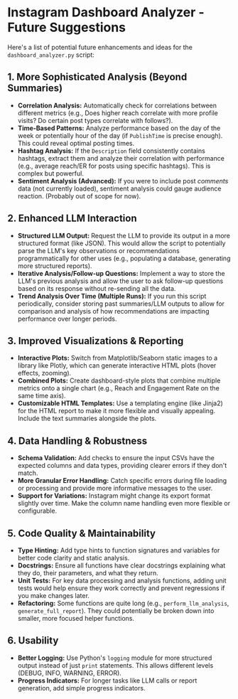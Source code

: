 # Instagram Dashboard Analyzer - Future Suggestions

Here's a list of potential future enhancements and ideas for the `dashboard_analyzer.py` script:

## 1. More Sophisticated Analysis (Beyond Summaries)

*   **Correlation Analysis:** Automatically check for correlations between different metrics (e.g., Does higher reach correlate with more profile visits? Do certain post types correlate with follows?).
*   **Time-Based Patterns:** Analyze performance based on the day of the week or potentially hour of the day (if `PublishTime` is precise enough). This could reveal optimal posting times.
*   **Hashtag Analysis:** If the `Description` field consistently contains hashtags, extract them and analyze their correlation with performance (e.g., average reach/ER for posts using specific hashtags). This is complex but powerful.
*   **Sentiment Analysis (Advanced):** If you were to include post *comments* data (not currently loaded), sentiment analysis could gauge audience reaction. (Probably out of scope for now).

## 2. Enhanced LLM Interaction

*   **Structured LLM Output:** Request the LLM to provide its output in a more structured format (like JSON). This would allow the script to potentially parse the LLM's key observations or recommendations programmatically for other uses (e.g., populating a database, generating more structured reports).
*   **Iterative Analysis/Follow-up Questions:** Implement a way to store the LLM's previous analysis and allow the user to ask follow-up questions based on its response without re-sending all the data.
*   **Trend Analysis Over Time (Multiple Runs):** If you run this script periodically, consider storing past summaries/LLM outputs to allow for comparison and analysis of how recommendations are impacting performance over longer periods.

## 3. Improved Visualizations & Reporting

*   **Interactive Plots:** Switch from Matplotlib/Seaborn static images to a library like Plotly, which can generate interactive HTML plots (hover effects, zooming).
*   **Combined Plots:** Create dashboard-style plots that combine multiple metrics onto a single chart (e.g., Reach and Engagement Rate on the same time axis).
*   **Customizable HTML Templates:** Use a templating engine (like Jinja2) for the HTML report to make it more flexible and visually appealing. Include the text summaries alongside the plots.

## 4. Data Handling & Robustness

*   **Schema Validation:** Add checks to ensure the input CSVs have the expected columns and data types, providing clearer errors if they don't match.
*   **More Granular Error Handling:** Catch specific errors during file loading or processing and provide more informative messages to the user.
*   **Support for Variations:** Instagram might change its export format slightly over time. Make the column name handling even more flexible or configurable.

## 5. Code Quality & Maintainability

*   **Type Hinting:** Add type hints to function signatures and variables for better code clarity and static analysis.
*   **Docstrings:** Ensure all functions have clear docstrings explaining what they do, their parameters, and what they return.
*   **Unit Tests:** For key data processing and analysis functions, adding unit tests would help ensure they work correctly and prevent regressions if you make changes later.
*   **Refactoring:** Some functions are quite long (e.g., `perform_llm_analysis`, `generate_full_report`). They could potentially be broken down into smaller, more focused helper functions.

## 6. Usability

*   **Better Logging:** Use Python's `logging` module for more structured output instead of just `print` statements. This allows different levels (DEBUG, INFO, WARNING, ERROR).
*   **Progress Indicators:** For longer tasks like LLM calls or report generation, add simple progress indicators. 